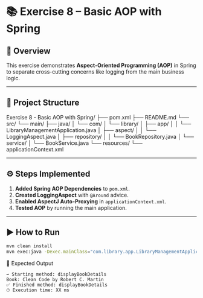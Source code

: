 # 📚 Exercise 8 – Basic AOP with Spring

## 📝 Overview
This exercise demonstrates **Aspect-Oriented Programming (AOP)** in Spring to separate cross-cutting concerns like logging from the main business logic.

---

## 📂 Project Structure
Exercise 8 - Basic AOP with Spring/
├── pom.xml
├── README.md
└── src/
    └── main/
        ├── java/
        │   └── com/
        │       └── library/
        │           ├── app/
        │           │   └── LibraryManagementApplication.java
        │           ├── aspect/
        │           │   └── LoggingAspect.java
        │           ├── repository/
        │           │   └── BookRepository.java
        │           └── service/
        │               └── BookService.java
        └── resources/
            └── applicationContext.xml

---

## ⚙️ Steps Implemented
1. **Added Spring AOP Dependencies** to `pom.xml`.
2. **Created LoggingAspect** with `@Around` advice.
3. **Enabled AspectJ Auto-Proxying** in `applicationContext.xml`.
4. **Tested AOP** by running the main application.

---

## ▶️ How to Run
```bash
mvn clean install
mvn exec:java -Dexec.mainClass="com.library.app.LibraryManagementApplication"
```

📌 Expected Output
```
➡️ Starting method: displayBookDetails
Book: Clean Code by Robert C. Martin
✅ Finished method: displayBookDetails
⏱ Execution time: XX ms
```
